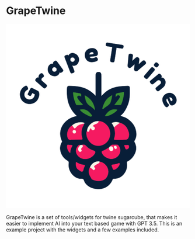 # GrapeTwine
 ![alt text](Img/logosmall.png)

 GrapeTwine is a set of tools/widgets for twine sugarcube, that makes it easier to implement AI into your text based game with GPT 3.5. This is an example project with the widgets and a few examples included.
